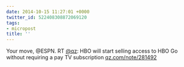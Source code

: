 ```yaml
---
date: 2014-10-15 11:27:01 +0000
twitter_id: 522408308872069120
tags:
- micropost
title: ''
---
```


Your move, @ESPN. RT [@qz](https://twitter.com/qz): HBO will start selling access to HBO Go without requiring a pay TV subscription [qz.com/note/281492](http://qz.com/note/281492)

